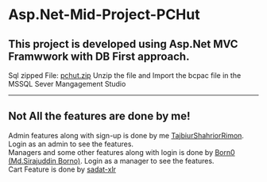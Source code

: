 # Asp.Net-Mid-Project-PCHut

## This project is developed using Asp.Net MVC Framwwork with DB First approach.

Sql zipped File: [pchut.zip](https://github.com/TajbiurShahriorRimon/Asp.Net-Mid-Project-PCHut/files/7145781/pchut.zip)
Unzip the file and Import the bcpac file in the MSSQL Sever Mangagement Studio

<hr />

## Not All the features are done by me!

Admin features along with sign-up is done by me [TajbiurShahriorRimon](https://github.com/TajbiurShahriorRimon). Login as an admin to see the features. <br />
Managers and some other features along with login is done by [Born0 (Md.Sirajuddin Borno)](https://github.com/Born0). Login as a manager to see the features. <br />
Cart Feature is done by [sadat-xlr](https://github.com/sadat-xlr)

